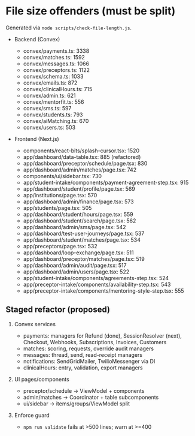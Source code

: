 # File size offenders (must be split)

Generated via `node scripts/check-file-length.js`.

- Backend (Convex)
  - convex/payments.ts: 3338
  - convex/matches.ts: 1592
  - convex/messages.ts: 1066
  - convex/preceptors.ts: 1122
  - convex/schema.ts: 1033
  - convex/emails.ts: 872
  - convex/clinicalHours.ts: 715
  - convex/admin.ts: 621
  - convex/mentorfit.ts: 556
  - convex/sms.ts: 597
  - convex/students.ts: 793
  - convex/aiMatching.ts: 670
  - convex/users.ts: 503

- Frontend (Next.js)
  - components/react-bits/splash-cursor.tsx: 1520
  - app/dashboard/data-table.tsx: 885 (refactored)
  - app/dashboard/preceptor/schedule/page.tsx: 830
  - app/dashboard/admin/matches/page.tsx: 742
  - components/ui/sidebar.tsx: 730
  - app/student-intake/components/payment-agreement-step.tsx: 915
  - app/dashboard/student/profile/page.tsx: 569
  - app/institutions/page.tsx: 570
  - app/dashboard/admin/finance/page.tsx: 573
  - app/students/page.tsx: 505
  - app/dashboard/student/hours/page.tsx: 559
  - app/dashboard/student/search/page.tsx: 562
  - app/dashboard/admin/sms/page.tsx: 542
  - app/dashboard/test-user-journeys/page.tsx: 537
  - app/dashboard/student/matches/page.tsx: 534
  - app/preceptors/page.tsx: 532
  - app/dashboard/loop-exchange/page.tsx: 511
  - app/dashboard/preceptor/matches/page.tsx: 519
  - app/dashboard/admin/audit/page.tsx: 517
  - app/dashboard/admin/users/page.tsx: 522
  - app/student-intake/components/agreements-step.tsx: 524
  - app/preceptor-intake/components/availability-step.tsx: 543
  - app/preceptor-intake/components/mentoring-style-step.tsx: 555

## Staged refactor (proposed)

1) Convex services
   - payments: managers for Refund (done), SessionResolver (next), Checkout, Webhooks, Subscriptions, Invoices, Customers
   - matches: scoring, requests, override audit managers
   - messages: thread, send, read-receipt managers
   - notifications: SendGridMailer, TwilioMessenger via DI
   - clinicalHours: entry, validation, export managers

2) UI pages/components
   - preceptor/schedule → ViewModel + components
   - admin/matches → Coordinator + table subcomponents
   - ui/sidebar → items/groups/ViewModel split

3) Enforce guard
   - `npm run validate` fails at >500 lines; warn at >=400
